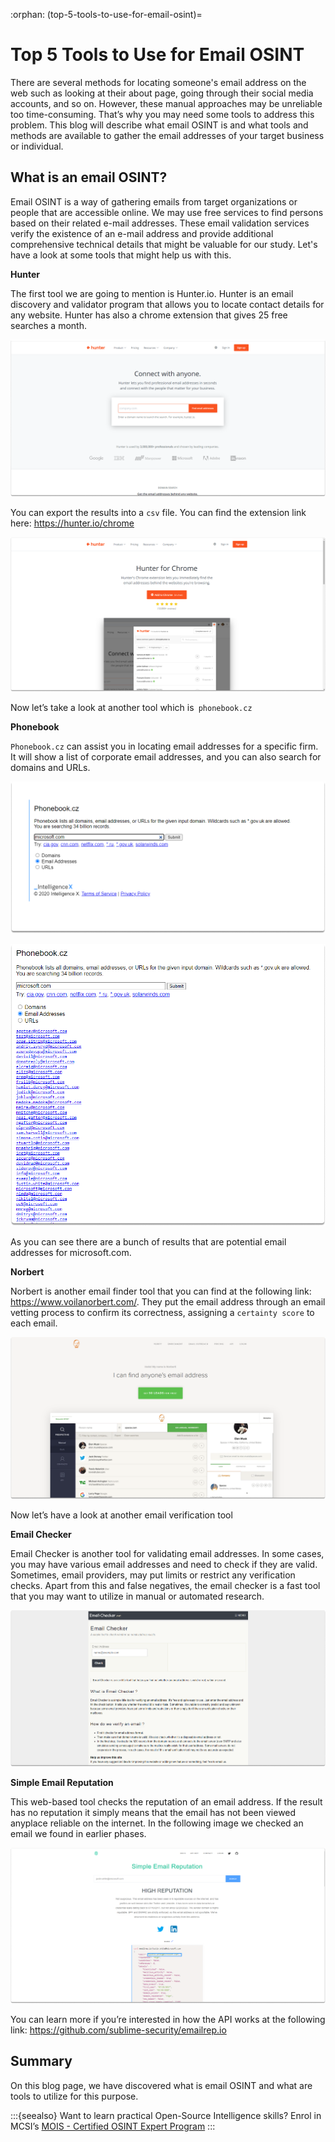 :orphan:
(top-5-tools-to-use-for-email-osint)=

# Top 5 Tools to Use for Email OSINT

There are several methods for locating someone's email address on the web such as looking at their about page, going through their social media accounts, and so on. However, these manual approaches may be unreliable too time-consuming. That’s why you may need some tools to address this problem. This blog will describe what email OSINT is and what tools and methods are available to gather the email addresses of your target business or individual.

## What is an email OSINT?

Email OSINT is a way of gathering emails from target organizations or people that are accessible online. We may use free services to find persons based on their related e-mail addresses. These email validation services verify the existence of an e-mail address and provide additional comprehensive technical details that might be valuable for our study. Let's have a look at some tools that might help us with this.

**Hunter**

The first tool we are going to mention is Hunter.io. Hunter is an email discovery and validator program that allows you to locate contact details for any website. Hunter has also a chrome extension that gives 25 free searches a month.

![alt img](images/osint-email-tools-84.png)

You can export the results into a `csv` file. You can find the extension link here: https://hunter.io/chrome

![alt img](images/osint-email-tools-83.png)

Now let’s take a look at another tool which is` phonebook.cz`

**Phonebook**

`Phonebook.cz` can assist you in locating email addresses for a specific firm. It will show a list of corporate email addresses, and you can also search for domains and URLs.

![alt img](images/osint-email-tools-92.png)

![alt img](images/osint-email-tools-93.png)

As you can see there are a bunch of results that are potential email addresses for microsoft.com.

**Norbert**

Norbert is another email finder tool that you can find at the following link: https://www.voilanorbert.com/. They put the email address through an email vetting process to confirm its correctness, assigning a `certainty score` to each email.

![alt img](images/osint-email-tools-94.png)

Now let’s have a look at another email verification tool

**Email Checker**

Email Checker is another tool for validating email addresses. In some cases, you may have various email addresses and need to check if they are valid. Sometimes, email providers, may put limits or restrict any verification checks. Apart from this and false negatives, the email checker is a fast tool that you may want to utilize in manual or automated research.

![alt img](images/osint-email-tools-95.png)

**Simple Email Reputation**

This web-based tool checks the reputation of an email address. If the result has no reputation it simply means that the email has not been viewed anyplace reliable on the internet. In the following image we checked an email we found in earlier phases.

![alt img](images/osint-email-tools-96.png)

You can learn more if you’re interested in how the API works at the following link: https://github.com/sublime-security/emailrep.io

## Summary

On this blog page, we have discovered what is email OSINT and what are tools to utilize for this purpose.

:::{seealso}
Want to learn practical Open-Source Intelligence skills? Enrol in MCSI’s [MOIS - Certified OSINT Expert Program](https://www.mosse-institute.com/certifications/mois-certified-osint-expert.html)
:::
